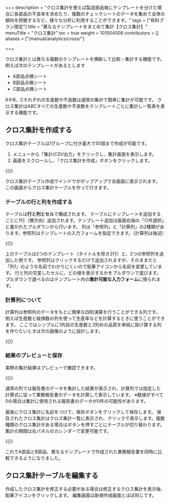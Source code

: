 +++
description = "クロス集計を使えば製造部品毎にテンプレートを分けた場合に各部品の不良率を求めたり、複数のチェックシートのデータを集めて全体の傾向を把握するなど、様々な分析に利用することができます。"
tags = ["有料プラン限定"]
title = "異なるテンプレートをまとめて集計【クロス集計】"
menuTitle = "クロス集計"
toc = true
weight = 101004008
contributors = []
aliases = ["/manual/analytics/cross/"]

+++

クロス集計とは異なる複数のテンプレートを横断して比較・集計する機能です。
例えば次のテンプレートがあるとします

- A部品点検シート
- B部品点検シート
- C部品点検シート

AやB、Cそれぞれの生産数や不良数は通常の集計で簡単に集計が可能です。
クロス集計はABCすべての生産数や不良数をテンプレートごとに集計し一覧表を表示する機能です。

## クロス集計を作成する

クロス集計テーブルは1グループに付き最大で50個まで作成が可能です。

1. メニューから「集計/CSV出力」をクリックし、集計画面を表示します。
1. 画面をスクロールし、「クロス集計を作成」ボタンをクリックします。

{{<appscreen filename="table-make" title="クロス集計の新規作成"  >}}

クロス集計テーブル作成ウインドウがポップアップで全画面に表示されます。
この画面からクロス集計テーブルを作って行きます。

### テーブルの行と列を作成する

テーブルは**行と列とセル**で構成されます。
テーブルにテンプレートを追加するごとに1行（横方向）追加されます。テンプレート追加は画面右端の「○件選択」と書かれたプルダウンから行います。
列は「参照列」と「計算列」の2種類があります。参照列はテンプレートの入力フォームを指定できます。（計算列は後述）

{{<appscreen filename="table-edit" title="行と列とセルをそれぞれ設定する"  >}}

上のテーブルは2つのテンプレート（タイトルを除き2行）と、2つの参照列を追加した例です。
参照列はクリックするだけで追加されますが、そのままだと「列1」のような名前でわかりにくいので鉛筆アイコンから名前を変更しています。
行と列の交差したセルに、どの値を表示するかをプルダウンで選びます。プルダウンで選べるのはテンプレート内の**集計可能な入力フォーム**に限られます。

### 計算列について

計算列は参照列のデータをもとに簡単な四則演算を行うことができる列です。
例えば生産数と破損数の列を使って生産率などを計算するときに使うことができます。
ここではシンプルに1列目の生産数と2列めの品質を単純に掛け算する列を作りたいときは次の画像のように設計します。

{{<appscreen filename="calc-field" title="計算列の追加"  >}}


### 結果のプレビューと保存

実際の集計結果はプレビューで確認できます。

{{<appscreen filename="previews" title="プレビュー"  >}}

通常の列では報告書のデータを集計した結果が表示され、計算列では指定した計算式に従って業務報告書のデータを計算して表示しています。
※数値がすべて0の場合は集計に使用される報告書のデータが0件の可能性があります。

最後にクロス集計に名前をつけて、保存ボタンをクリックして保存します。
保存されたクロス集計はクロス集計一覧に表示され、クリックで表示します。複数種類のクロス集計がある場合はボタンを押すごとにテーブルが切り替わります。
集計の期間は右パネルのカレンダーで変更可能です。

{{<appscreen filename="view" title="作成したクロス集計を表示する"  >}}

これでA部品とB部品、異なるテンプレートで作成された業務報告書を同時に比較できるようになりました。

## クロス集計テーブルを編集する

作成したクロス集計を修正する必要がある場合は修正するクロス集計を表示後、鉛筆アイコンをクリックします。
編集画面は新規作成画面とほぼ同じです。
